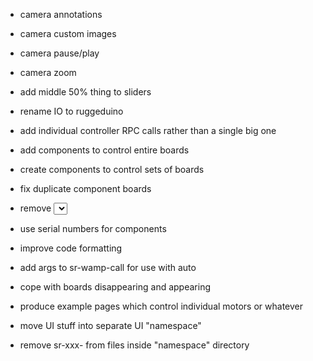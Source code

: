 - camera annotations
- camera custom images
- camera pause/play
- camera zoom
- add middle 50% thing to sliders

- rename IO to ruggeduino

- add individual controller RPC calls rather than a single big one
- add components to control entire boards
- create components to control sets of boards
- fix duplicate component boards
- remove <select> board selection
- use serial numbers for components
- improve code formatting

- add args to sr-wamp-call for use with auto
- cope with boards disappearing and appearing

- produce example pages which control individual motors or whatever
- move UI stuff into separate UI "namespace"
- remove sr-xxx- from files inside "namespace" directory

